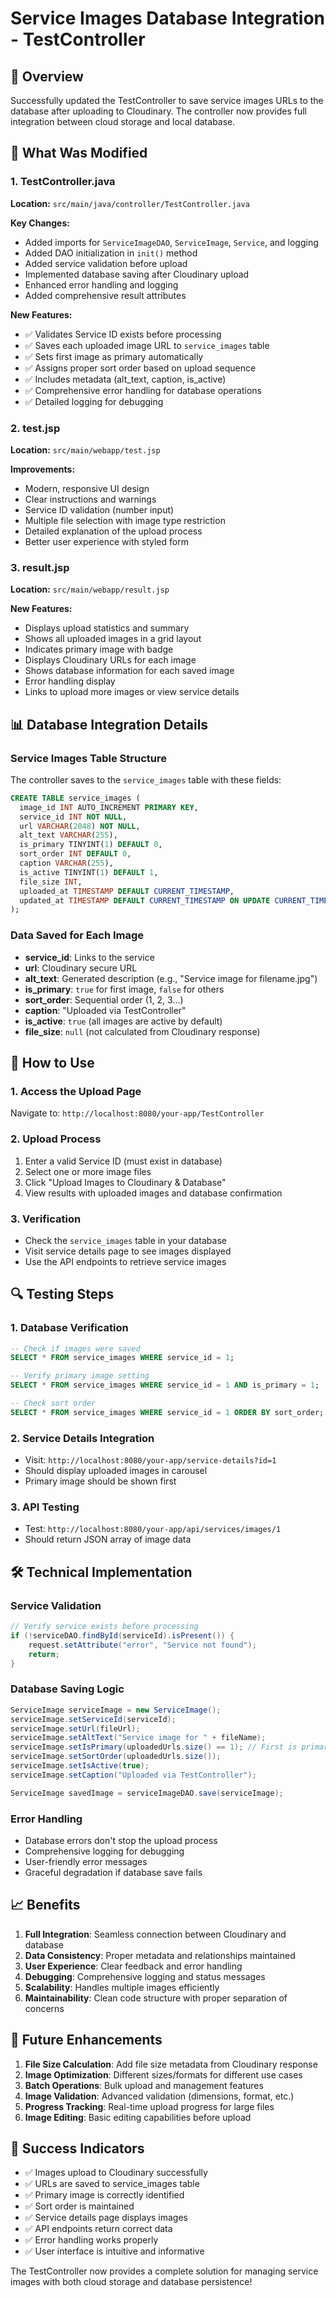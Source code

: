 # Service Images Database Integration - TestController

## 🎯 Overview
Successfully updated the TestController to save service images URLs to the database after uploading to Cloudinary. The controller now provides full integration between cloud storage and local database.

## 🔧 What Was Modified

### 1. TestController.java
**Location:** `src/main/java/controller/TestController.java`

**Key Changes:**
- Added imports for `ServiceImageDAO`, `ServiceImage`, `Service`, and logging
- Added DAO initialization in `init()` method
- Added service validation before upload
- Implemented database saving after Cloudinary upload
- Enhanced error handling and logging
- Added comprehensive result attributes

**New Features:**
- ✅ Validates Service ID exists before processing
- ✅ Saves each uploaded image URL to `service_images` table
- ✅ Sets first image as primary automatically
- ✅ Assigns proper sort order based on upload sequence
- ✅ Includes metadata (alt_text, caption, is_active)
- ✅ Comprehensive error handling for database operations
- ✅ Detailed logging for debugging

### 2. test.jsp
**Location:** `src/main/webapp/test.jsp`

**Improvements:**
- Modern, responsive UI design
- Clear instructions and warnings
- Service ID validation (number input)
- Multiple file selection with image type restriction
- Detailed explanation of the upload process
- Better user experience with styled form

### 3. result.jsp
**Location:** `src/main/webapp/result.jsp`

**New Features:**
- Displays upload statistics and summary
- Shows all uploaded images in a grid layout
- Indicates primary image with badge
- Displays Cloudinary URLs for each image
- Shows database information for each saved image
- Error handling display
- Links to upload more images or view service details

## 📊 Database Integration Details

### Service Images Table Structure
The controller saves to the `service_images` table with these fields:

```sql
CREATE TABLE service_images (
  image_id INT AUTO_INCREMENT PRIMARY KEY,
  service_id INT NOT NULL,
  url VARCHAR(2048) NOT NULL,
  alt_text VARCHAR(255),
  is_primary TINYINT(1) DEFAULT 0,
  sort_order INT DEFAULT 0,
  caption VARCHAR(255),
  is_active TINYINT(1) DEFAULT 1,
  file_size INT,
  uploaded_at TIMESTAMP DEFAULT CURRENT_TIMESTAMP,
  updated_at TIMESTAMP DEFAULT CURRENT_TIMESTAMP ON UPDATE CURRENT_TIMESTAMP
);
```

### Data Saved for Each Image
- **service_id**: Links to the service
- **url**: Cloudinary secure URL
- **alt_text**: Generated description (e.g., "Service image for filename.jpg")
- **is_primary**: `true` for first image, `false` for others
- **sort_order**: Sequential order (1, 2, 3...)
- **caption**: "Uploaded via TestController"
- **is_active**: `true` (all images are active by default)
- **file_size**: `null` (not calculated from Cloudinary response)

## 🚀 How to Use

### 1. Access the Upload Page
Navigate to: `http://localhost:8080/your-app/TestController`

### 2. Upload Process
1. Enter a valid Service ID (must exist in database)
2. Select one or more image files
3. Click "Upload Images to Cloudinary & Database"
4. View results with uploaded images and database confirmation

### 3. Verification
- Check the `service_images` table in your database
- Visit service details page to see images displayed
- Use the API endpoints to retrieve service images

## 🔍 Testing Steps

### 1. Database Verification
```sql
-- Check if images were saved
SELECT * FROM service_images WHERE service_id = 1;

-- Verify primary image setting
SELECT * FROM service_images WHERE service_id = 1 AND is_primary = 1;

-- Check sort order
SELECT * FROM service_images WHERE service_id = 1 ORDER BY sort_order;
```

### 2. Service Details Integration
- Visit: `http://localhost:8080/your-app/service-details?id=1`
- Should display uploaded images in carousel
- Primary image should be shown first

### 3. API Testing
- Test: `http://localhost:8080/your-app/api/services/images/1`
- Should return JSON array of image data

## 🛠️ Technical Implementation

### Service Validation
```java
// Verify service exists before processing
if (!serviceDAO.findById(serviceId).isPresent()) {
    request.setAttribute("error", "Service not found");
    return;
}
```

### Database Saving Logic
```java
ServiceImage serviceImage = new ServiceImage();
serviceImage.setServiceId(serviceId);
serviceImage.setUrl(fileUrl);
serviceImage.setAltText("Service image for " + fileName);
serviceImage.setIsPrimary(uploadedUrls.size() == 1); // First is primary
serviceImage.setSortOrder(uploadedUrls.size());
serviceImage.setIsActive(true);
serviceImage.setCaption("Uploaded via TestController");

ServiceImage savedImage = serviceImageDAO.save(serviceImage);
```

### Error Handling
- Database errors don't stop the upload process
- Comprehensive logging for debugging
- User-friendly error messages
- Graceful degradation if database save fails

## 📈 Benefits

1. **Full Integration**: Seamless connection between Cloudinary and database
2. **Data Consistency**: Proper metadata and relationships maintained
3. **User Experience**: Clear feedback and error handling
4. **Debugging**: Comprehensive logging and status messages
5. **Scalability**: Handles multiple images efficiently
6. **Maintainability**: Clean code structure with proper separation of concerns

## 🔧 Future Enhancements

1. **File Size Calculation**: Add file size metadata from Cloudinary response
2. **Image Optimization**: Different sizes/formats for different use cases
3. **Batch Operations**: Bulk upload and management features
4. **Image Validation**: Advanced validation (dimensions, format, etc.)
5. **Progress Tracking**: Real-time upload progress for large files
6. **Image Editing**: Basic editing capabilities before upload

## 🎉 Success Indicators

- ✅ Images upload to Cloudinary successfully
- ✅ URLs are saved to service_images table
- ✅ Primary image is correctly identified
- ✅ Sort order is maintained
- ✅ Service details page displays images
- ✅ API endpoints return correct data
- ✅ Error handling works properly
- ✅ User interface is intuitive and informative

The TestController now provides a complete solution for managing service images with both cloud storage and database persistence!
